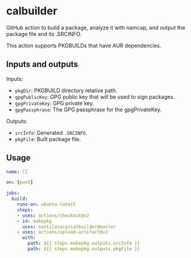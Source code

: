 # calbuilder
GitHub action to build a package, analyze it with namcap, and output the package file and its .SRCINFO.

This action supports PKGBUILDs that have AUR dependencies.

## Inputs and outputs
Inputs:
* `pkgDir`: PKGBUILD directory relative path.
* `gpgPublicKey`: GPG public key that will be used to sign packages.
* `gpgPrivateKey`: GPG private key.
* `gpgPassphrase`: The GPG passphrase for the gpgPrivateKey.

Outputs:
* `srcInfo`: Generated `.SRCINFO`.
* `pkgFile`: Built package file.

## Usage
```yaml
name: CI

on: [push]

jobs:
  build:
    runs-on: ubuntu-latest
    steps:
    - uses: actions/checkout@v2
    - id: makepkg
      uses: santilococo/calbuilder@master
    - uses: actions/upload-artifact@v2
      with:
        path: ${{ steps.makepkg.outputs.srcInfo }}
        path: ${{ steps.makepkg.outputs.pkgFile }}
```
